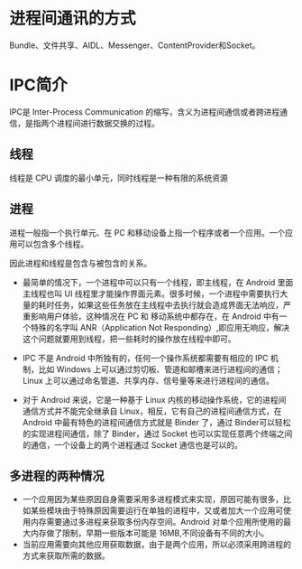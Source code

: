 # 进程间通讯的方式
Bundle、文件共享、AIDL、Messenger、ContentProvider和Socket。

# IPC简介
IPC是 Inter-Process Communication 的缩写，含义为进程间通信或者跨进程通信，是指两个进程间进行数据交换的过程。

## 线程
线程是 CPU 调度的最小单元，同时线程是一种有限的系统资源

## 进程
进程一般指一个执行单元、在 PC 和移动设备上指一个程序或者一个应用。一个应用可以包含多个线程。

因此进程和线程是包含与被包含的关系。

* 最简单的情况下，一个进程中可以只有一个线程，即主线程，在 Android 里面主线程也叫 UI 线程里才能操作界面元素。很多时候，一个进程中需要执行大量的耗时任务，如果这些任务放在主线程中去执行就会造成界面无法响应，严重影响用户体验，这种情况在 PC 和 移动系统中都存在，在 Android 中有一个特殊的名字叫 ANR（Application Not Responding）,即应用无响应，解决这个问题就要用到线程，把一些耗时的操作放在线程中即可。

* IPC 不是 Android 中所独有的，任何一个操作系统都需要有相应的 IPC 机制，比如 Windows 上可以通过剪切板、管道和邮槽来进行进程间的通信；Linux 上可以通过命名管道、共享内存、信号量等来进行进程间的通信。

* 对于 Android 来说，它是一种基于 Linux 内核的移动操作系统，它的进程间通信方式并不能完全继承自 Linux，相反，它有自己的进程间通信方式，在 Android 中最有特色的进程间通信方式就是 Binder 了，通过 Binder可以轻松的实现进程间通信，除了 Binder，通过 Socket 也可以实现任意两个终端之间的通信，一个设备上的两个进程通过 Socket 通信也是可以的。

## 多进程的两种情况
* 一个应用因为某些原因自身需要采用多进程模式来实现，原因可能有很多，比如某些模块由于特殊原因需要运行在单独的进程中，又或者加大一个应用可使用内存需要通过多进程来获取多份内存空间。Android 对单个应用所使用的最大内存做了限制，早期一些版本可能是 16MB,不同设备有不同的大小。
* 当前应用需要向其他应用获取数据，由于是两个应用，所以必须采用跨进程的方式来获取所需的数据。
